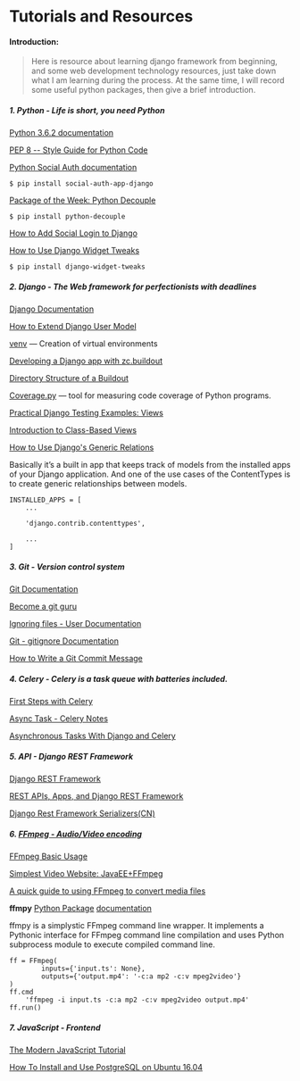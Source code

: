 # Tutorials and Resources

#### Introduction:
> Here is resource about learning django framework from beginning, and some web development technology resources, just take down what I am learning during the process.
At the same time, I will record some useful python packages, then give a brief introduction.


##### 1. Python - Life is short, you need Python

[Python 3.6.2 documentation](https://docs.python.org/3.6/)

[PEP 8 -- Style Guide for Python Code](https://www.python.org/dev/peps/pep-0008/)

[Python Social Auth documentation](https://python-social-auth.readthedocs.io/en/latest/index.html)

```
$ pip install social-auth-app-django
```

[Package of the Week: Python Decouple](https://simpleisbetterthancomplex.com/2015/11/26/package-of-the-week-python-decouple.html)

```
$ pip install python-decouple
```

[How to Add Social Login to Django](https://simpleisbetterthancomplex.com/tutorial/2016/10/24/how-to-add-social-login-to-django.html)

[How to Use Django Widget Tweaks](https://simpleisbetterthancomplex.com/2015/12/04/package-of-the-week-django-widget-tweaks.html)

```
$ pip install django-widget-tweaks
```


##### 2. Django - The Web framework for perfectionists with deadlines

[Django Documentation](https://docs.djangoproject.com/en/1.11/intro/)

[How to Extend Django User Model](https://simpleisbetterthancomplex.com/tutorial/2016/07/22/how-to-extend-django-user-model.html)

[venv](https://docs.python.org/3/library/venv.html#venv-def) — Creation of virtual environments

[Developing a Django app with zc.buildout](https://jacobian.org/writing/django-apps-with-buildout/)

[Directory Structure of a Buildout](http://www.buildout.org/en/latest/docs/dirstruct.html)

[Coverage.py](https://coverage.readthedocs.io/en/coverage-4.4.1/) — tool for measuring code coverage of Python programs.

[Practical Django Testing Examples: Views](https://django-testing-docs.readthedocs.io/en/latest/views.html)

[Introduction to Class-Based Views](https://hellowebbooks.com/news/introduction-to-class-based-views/)

[How to Use Django's Generic Relations](https://simpleisbetterthancomplex.com/tutorial/2016/10/13/how-to-use-generic-relations.html)

Basically it’s a built in app that keeps track of models from the installed apps of your Django application. And one of the use cases of the ContentTypes is to create generic relationships between models.
```
INSTALLED_APPS = [
    ...

    'django.contrib.contenttypes',

    ...
]
```

##### 3. Git - Version control system

[Git Documentation](https://git-scm.com/doc)

[Become a git guru](https://www.atlassian.com/git/tutorials)

[Ignoring files - User Documentation](https://help.github.com/articles/ignoring-files/)

[Git - gitignore Documentation](https://git-scm.com/docs/gitignore)

[How to Write a Git Commit Message](https://chris.beams.io/posts/git-commit/)


##### 4. Celery - Celery is a task queue with batteries included.

[First Steps with Celery](http://docs.celeryproject.org/en/latest/getting-started/first-steps-with-celery.html#first-steps)

[Async Task - Celery Notes](http://python.jobbole.com/87086/)

[Asynchronous Tasks With Django and Celery](https://realpython.com/blog/python/asynchronous-tasks-with-django-and-celery/)


##### 5. API - Django REST Framework

[Django REST Framework](http://www.django-rest-framework.org/)

[REST APIs, Apps, and Django REST Framework](https://medium.com/@djstein/modern-django-part-2-rest-apis-apps-and-django-rest-framework-ea0cac5ab104)

[Django Rest Framework Serializers(CN)](https://zhujia.info/2017/07/03/DjangoRestFrameworkSerializerModels/)


##### 6. [FFmpeg - Audio/Video encoding](https://www.ffmpeg.org/ffmpeg.html#Simple-filtergraphs)

[FFmpeg Basic Usage](http://blog.csdn.net/doublefi123/article/details/24325159)

[Simplest Video Website: JavaEE+FFmpeg](http://blog.csdn.net/leixiaohua1020/article/details/43870599)

[A quick guide to using FFmpeg to convert media files](https://opensource.com/article/17/6/ffmpeg-convert-media-file-formats)

**ffmpy** [Python Package](https://pypi.python.org/pypi/ffmpy)  [documentation](https://ffmpy.readthedocs.io/en/latest/ffmpy.html)

ffmpy is a simplystic FFmpeg command line wrapper. It implements a Pythonic interface for FFmpeg command line compilation and uses Python subprocess module to execute compiled command line.

```
ff = FFmpeg(
        inputs={'input.ts': None},
        outputs={'output.mp4': '-c:a mp2 -c:v mpeg2video'}
)
ff.cmd
    'ffmpeg -i input.ts -c:a mp2 -c:v mpeg2video output.mp4'
ff.run()
```


##### 7. JavaScript - Frontend

[The Modern JavaScript Tutorial](https://javascript.info/)

[How To Install and Use PostgreSQL on Ubuntu 16.04 ](https://www.digitalocean.com/community/tutorials/how-to-install-and-use-postgresql-on-ubuntu-16-04)
